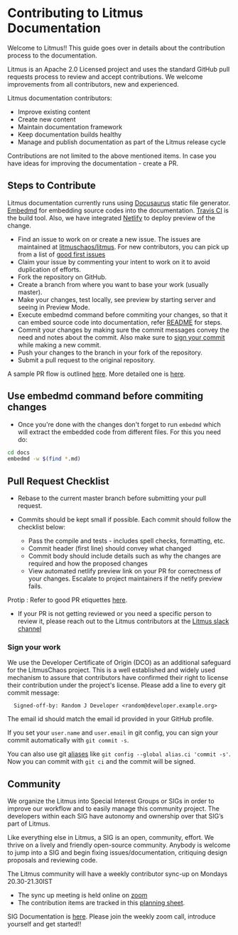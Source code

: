 # Contributing to Litmus Documentation

Welcome to Litmus!! This guide goes over in details about the contribution process to the documentation.

Litmus is an Apache 2.0 Licensed project and uses the standard GitHub pull requests process to review and accept contributions. We welcome improvements from all contributors, new and experienced.

Litmus documentation contributors:

* Improve existing content
* Create new content
* Maintain documentation framework
* Keep documentation builds healthy
* Manage and publish documentation as part of the Litmus release cycle

Contributions are not limited to the above mentioned items. In case you have ideas for improving the documentation - create a PR.


## Steps to Contribute
Litmus documentation currently runs using [Docusaurus](https://docusaurus.io/) static file generator. [Embedmd](https://github.com/campoy/embedmd/) for embedding source codes into the documentation. [Travis CI](https://travis-ci.com/) is the build tool. Also, we have integrated [Netlify](https://www.netlify.com/) to deploy preview of the change.

* Find an issue to work on or create a new issue. The issues are maintained at [litmuschaos/litmus](https://github.com/litmuschaos/litmus/issues). For new contributors, you can pick up from a list of [good first issues](https://github.com/litmuschaos/litmus/issues?q=is%3Aissue+is%3Aopen+label%3Aarea%2Flitmus-docs+label%3A%22good+first+issue%22+)
* Claim your issue by commenting your intent to work on it to avoid duplication of efforts.
* Fork the repository on GitHub.
* Create a branch from where you want to base your work (usually master).
* Make your changes, test locally, see preview by starting server and seeing in Preview Mode.
* Execute embedmd command before commiting your changes, so that it can embed source code into documentation, refer [README](/README.md) for steps.
* Commit your changes by making sure the commit messages convey the need and notes about the commit. Also make sure to [sign your commit](https://github.com/litmuschaos/litmus-docs/blob/master/CONTRIBUTING.md#sign-your-work) while making a new commit.
* Push your changes to the branch in your fork of the repository.
* Submit a pull request to the original repository.

A sample PR flow is outlined [here](https://guides.github.com/introduction/flow/). More detailed one is [here](https://gist.github.com/Chaser324/ce0505fbed06b947d962).

## Use embedmd command before commiting changes

- Once you're done with the changes don't forget to run `embedmd` which will extract the embedded code from different files. For this you need do:

```bash
cd docs
embedmd -w $(find *.md)
```

## Pull Request Checklist

* Rebase to the current master branch before submitting your pull request.

* Commits should be kept small if possible. Each commit should follow the checklist below:


  - Pass the compile and tests - includes spell checks, formatting, etc.
  - Commit header (first line) should convey what changed
  - Commit body should include details such as why the changes are required and how the proposed changes
  - View automated netlify preview link on your PR for correctness of your changes. Escalate to project maintainers if the netify preview fails.

Protip : Refer to good PR etiquettes [here](https://gist.github.com/mikepea/863f63d6e37281e329f8).
 
* If your PR is not getting reviewed or you need a specific person to review it, please reach out to the Litmus contributors at the [Litmus slack channel](https://app.slack.com/client/T09NY5SBT/CNXNB0ZTN)

### Sign your work

We use the Developer Certificate of Origin (DCO) as an additional safeguard for the LitmusChaos project. This is a well established and widely used mechanism to assure that contributors have confirmed their right to license their contribution under the project's license. Please add a line to every git commit message:

```
  Signed-off-by: Random J Developer <random@developer.example.org>
```

The email id should match the email id provided in your GitHub profile. 

If you set your `user.name` and `user.email` in git config, you can sign your commit automatically with `git commit -s`. 

You can also use git [aliases](https://git-scm.com/book/tr/v2/Git-Basics-Git-Aliases) like `git config --global alias.ci 'commit -s'`. Now you can commit with `git ci` and the commit will be signed.

## Community

We organize the Litmus into Special Interest Groups or SIGs in order to improve our workflow and to easily manage this community project. The developers within each SIG have autonomy and ownership over that SIG’s part of Litmus.

Like everything else in Litmus, a SIG is an open, community, effort. We thrive on a lively and friendly open-source community. Anybody is welcome to jump into a SIG and begin fixing issues/documentation, critiquing design proposals and reviewing code.

The Litmus community will have a weekly contributor sync-up on Mondays 20.30-21.30IST 
- The sync up meeting is held online on [zoom](https://zoom.us/j/91358162694)
- The contribution items are tracked in this [planning sheet](https://docs.google.com/document/d/1Z9DrnA8W_IM2HnVOWU1dtVrVB9MyWj8VP43YS_A_wFs).

SIG Documentation is [here](https://github.com/litmuschaos/litmus/wiki/Special-Interest-Groups#sig-documentation). Please join the weekly zoom call, introduce yourself and get started!!
